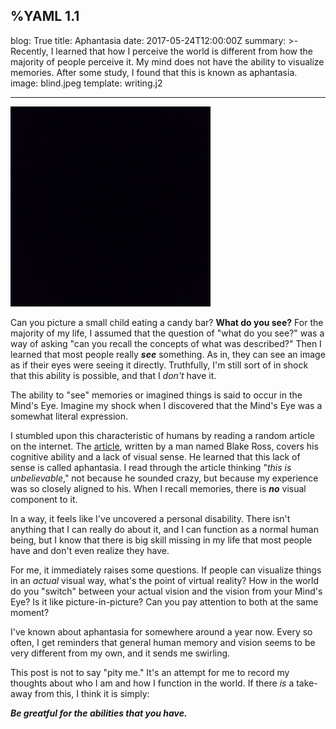 %YAML 1.1
---
blog: True
title: Aphantasia
date: 2017-05-24T12:00:00Z
summary: >-
  Recently,
  I learned that how I perceive the world is different
  from how the majority of people perceive it.
  My mind does not have the ability to visualize memories.
  After some study,
  I found that this is known as aphantasia.
image: blind.jpeg
template: writing.j2

---
<img class='book' src='blind.jpeg'>

Can you picture a small child eating a candy bar?
**What do you see?**
For the majority of my life,
I assumed that the question of
"what do you see?"
was a way of asking
"can you recall the concepts of what was described?"
Then I learned that most people really ***see*** something.
As in, they can see an image as if their eyes were seeing it directly.
Truthfully,
I'm still sort of in shock
that this ability is possible,
and that I *don't* have it.

The ability to "see" memories or imagined things
is said to occur in the Mind's Eye.
Imagine my shock when I discovered
that the Mind's Eye was a somewhat literal expression.

I stumbled upon this characteristic
of humans
by reading a random article
on the internet.
The [article](https://www.facebook.com/notes/blake-ross/aphantasia-how-it-feels-to-be-blind-in-your-mind/10156834777480504/),
written by a man named Blake Ross,
covers his cognitive ability and a lack of visual sense.
He learned that this lack of sense is called aphantasia.
I read through the article thinking
"*this is unbelievable*,"
not because he sounded crazy,
but because my experience was so closely aligned to his.
When I recall memories,
there is ***no*** visual component to it.

In a way,
it feels like I've uncovered a personal disability.
There isn't anything that I can really do about it,
and I can function as a normal human being,
but I know that there is big skill missing in my life
that most people have and don't even realize they have.

For me, it immediately raises some questions.
If people can visualize things
in an *actual* visual way,
what's the point of virtual reality?
How in the world do you "switch" between
your actual vision
and the vision from your Mind's Eye?
Is it like picture-in-picture?
Can you pay attention to both
at the same moment?

I've known about aphantasia
for somewhere around a year now.
Every so often,
I get reminders that general human memory and vision
seems to be very different from my own,
and it sends me swirling.

This post is not to say "pity me."
It's an attempt for me to record my thoughts
about who I am
and how I function in the world.
If there *is* a take-away from this,
I think it is simply:

***Be greatful for the abilities that you have.***

